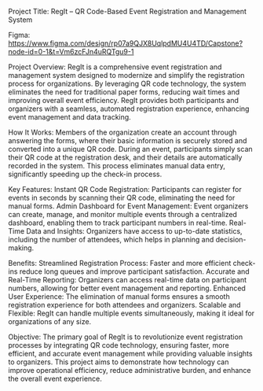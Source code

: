 Project Title: 
RegIt – QR Code-Based Event Registration and Management System


Figma: 
https://www.figma.com/design/rp07a9QJX8UqlpdMU4U4TD/Capstone?node-id=0-1&t=Vm6zcFJn4uRQTgu9-1


Project Overview:
RegIt is a comprehensive event registration and management system designed to modernize and simplify the registration process for organizations. By leveraging QR code technology, the system eliminates the need for traditional paper forms, reducing wait times and improving overall event efficiency. RegIt provides both participants and organizers with a seamless, automated registration experience, enhancing event management and data tracking.


How It Works:
Members of the organization create an account through answering the forms, where their basic information is securely stored and converted into a unique QR code. During an event, participants simply scan their QR code at the registration desk, and their details are automatically recorded in the system. This process eliminates manual data entry, significantly speeding up the check-in process.


Key Features:
Instant QR Code Registration: Participants can register for events in seconds by scanning their QR code, eliminating the need for manual forms.
Admin Dashboard for Event Management: Event organizers can create, manage, and monitor multiple events through a centralized dashboard, enabling them to track participant numbers in real-time.
Real-Time Data and Insights: Organizers have access to up-to-date statistics, including the number of attendees, which helps in planning and decision-making.


Benefits:
Streamlined Registration Process: Faster and more efficient check-ins reduce long queues and improve participant satisfaction.
Accurate and Real-Time Reporting: Organizers can access real-time data on participant numbers, allowing for better event management and reporting.
Enhanced User Experience: The elimination of manual forms ensures a smooth registration experience for both attendees and organizers.
Scalable and Flexible: RegIt can handle multiple events simultaneously, making it ideal for organizations of any size.

Objective:
The primary goal of RegIt is to revolutionize event registration processes by integrating QR code technology, ensuring faster, more efficient, and accurate event management while providing valuable insights to organizers. This project aims to demonstrate how technology can improve operational efficiency, reduce administrative burden, and enhance the overall event experience.

